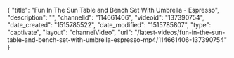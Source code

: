 {
    "title": "Fun In The Sun Table and Bench Set With Umbrella - Espresso",
    "description": "",
    "channelid": "114661406",
    "videoid": "137390754",
    "date_created": "1515785522",
    "date_modified": "1515785807",
    "type": "captivate",
    "layout": "channelVideo",
    "url": "\/latest-videos\/fun-in-the-sun-table-and-bench-set-with-umbrella-espresso-mp4\/114661406-137390754"
}